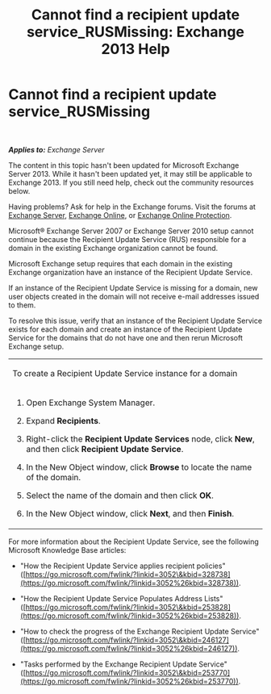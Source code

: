 ﻿---
title: 'Cannot find a recipient update service_RUSMissing: Exchange 2013 Help'
TOCTitle: Cannot find a recipient update service_RUSMissing
ms:assetid: 920fbf51-d5e4-4ac6-869f-7f1c5d9a3024
ms:mtpsurl: https://technet.microsoft.com/en-us/library/ms.exch.setupreadiness.rusmissing(v=EXCHG.150)
ms:contentKeyID: 46629034
ms.date: 12/15/2016
mtps_version: v=EXCHG.150
---

# Cannot find a recipient update service\_RUSMissing

 

_**Applies to:** Exchange Server_


The content in this topic hasn't been updated for Microsoft Exchange Server 2013. While it hasn't been updated yet, it may still be applicable to Exchange 2013. If you still need help, check out the community resources below.

Having problems? Ask for help in the Exchange forums. Visit the forums at [Exchange Server](https://go.microsoft.com/fwlink/p/?linkid=60612), [Exchange Online](https://go.microsoft.com/fwlink/p/?linkid=267542), or [Exchange Online Protection](https://go.microsoft.com/fwlink/p/?linkid=285351).

Microsoft® Exchange Server 2007 or Exchange Server 2010 setup cannot continue because the Recipient Update Service (RUS) responsible for a domain in the existing Exchange organization cannot be found.

Microsoft Exchange setup requires that each domain in the existing Exchange organization have an instance of the Recipient Update Service.

If an instance of the Recipient Update Service is missing for a domain, new user objects created in the domain will not receive e-mail addresses issued to them.

To resolve this issue, verify that an instance of the Recipient Update Service exists for each domain and create an instance of the Recipient Update Service for the domains that do not have one and then rerun Microsoft Exchange setup.


<table>
<colgroup>
<col style="width: 100%" />
</colgroup>
<tbody>
<tr class="odd">
<td><p>To create a Recipient Update Service instance for a domain</p></td>
</tr>
<tr class="even">
<td><ol>
<li><p>Open Exchange System Manager.</p></li>
<li><p>Expand <strong>Recipients</strong>.</p></li>
<li><p>Right-click the <strong>Recipient Update Services</strong> node, click <strong>New</strong>, and then click <strong>Recipient Update Service</strong>.</p></li>
<li><p>In the New Object window, click <strong>Browse</strong> to locate the name of the domain.</p></li>
<li><p>Select the name of the domain and then click <strong>OK</strong>.</p></li>
<li><p>In the New Object window, click <strong>Next</strong>, and then <strong>Finish</strong>.</p></li>
</ol></td>
</tr>
</tbody>
</table>


For more information about the Recipient Update Service, see the following Microsoft Knowledge Base articles:

  - "How the Recipient Update Service applies recipient policies" ([https://go.microsoft.com/fwlink/?linkid=3052\&kbid=328738](https://go.microsoft.com/fwlink/?linkid=3052%26kbid=328738)).

  - "How the Recipient Update Service Populates Address Lists" ([https://go.microsoft.com/fwlink/?linkid=3052\&kbid=253828](https://go.microsoft.com/fwlink/?linkid=3052%26kbid=253828)).

  - "How to check the progress of the Exchange Recipient Update Service" ([https://go.microsoft.com/fwlink/?linkid=3052\&kbid=246127](https://go.microsoft.com/fwlink/?linkid=3052%26kbid=246127)).

  - "Tasks performed by the Exchange Recipient Update Service" ([https://go.microsoft.com/fwlink/?linkid=3052\&kbid=253770](https://go.microsoft.com/fwlink/?linkid=3052%26kbid=253770)).

